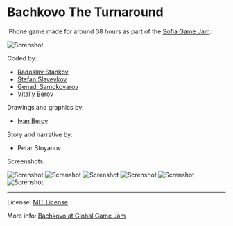 Bachkovo The Turnaround
=======================

iPhone game made for around 38 hours as part of the [Sofia Game Jam](http://www.sofiagamejam.com/).

![Screnshot](https://raw.github.com/RStankov/BachkovoTheTurnaround/master/Screenshots/shot_001.png)

Coded by:

 * [Radoslav Stankov](https://github.com/rstankov)
 * [Stefan Slaveykov](https://github.com/wizardone)
 * [Genadi Samokovarov](https://github.com/gsamokovarov)
 * [Vitaliy Berov](https://github.com/vitalee)

Drawings and graphics by:

 * [Ivan Berov](http://www.behance.net/Berov)

Story and narrative by:

 * Petar Stoyanov

Screenshots:

![Screnshot](https://raw.github.com/RStankov/BachkovoTheTurnaround/master/Screenshots/shot_002.png)
![Screnshot](https://raw.github.com/RStankov/BachkovoTheTurnaround/master/Screenshots/shot_003.png)
![Screnshot](https://raw.github.com/RStankov/BachkovoTheTurnaround/master/Screenshots/shot_004.png)
![Screnshot](https://raw.github.com/RStankov/BachkovoTheTurnaround/master/Screenshots/shot_005.png)
![Screnshot](https://raw.github.com/RStankov/BachkovoTheTurnaround/master/Screenshots/shot_006.png)
![Screnshot](https://raw.github.com/RStankov/BachkovoTheTurnaround/master/Screenshots/shot_007.png)

<hr />

License: [MIT License](https://github.com/RStankov/BachkovoTheTurnaround/blob/master/LICENSE.txt)

More info: [Bachkovo at Global Game Jam](http://globalgamejam.org/2014/games/bachkovo-turnaround)

